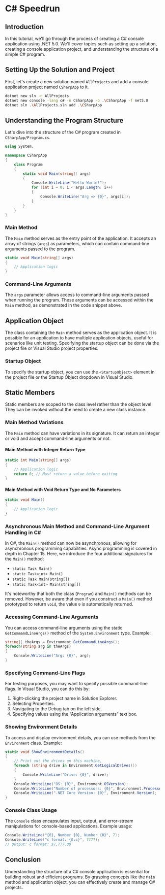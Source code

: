 
# C# Speedrun

## Introduction
In this tutorial, we'll go through the process of creating a C# console application using .NET 5.0. We'll cover topics such as setting up a solution, creating a console application project, and understanding the structure of a simple C# program.

## Setting Up the Solution and Project
First, let's create a new solution named `AllProjects` and add a console application project named `CSharpApp` to it.

```bash
dotnet new sln -n AllProjects
dotnet new console -lang c# -n CSharpApp -o .\CSharpApp -f net5.0
dotnet sln .\AllProjects.sln add .\CSharpApp
```

## Understanding the Program Structure
Let's dive into the structure of the C# program created in `CSharpApp/Program.cs`.

```csharp
using System;

namespace CSharpApp
{
    class Program
    {
        static void Main(string[] args)
        {
            Console.WriteLine("Hello World!");
            for (int i = 0; i < args.Length; i++)
            {
                Console.WriteLine("Arg => {0}", args[i]);
            }
        }
    }
}
```

### Main Method
The `Main` method serves as the entry point of the application. It accepts an array of strings (`args`) as parameters, which can contain command-line arguments passed to the program.

```csharp
static void Main(string[] args)
{
    // Application logic
}
```

### Command-Line Arguments
The `args` parameter allows access to command-line arguments passed when running the program. These arguments can be accessed within the `Main` method, as demonstrated in the code snippet above.

## Application Object
The class containing the `Main` method serves as the application object. It is possible for an application to have multiple application objects, useful for scenarios like unit testing. Specifying the startup object can be done via the project file or Visual Studio project properties.

### Startup Object
To specify the startup object, you can use the `<StartupObject>` element in the project file or the Startup Object dropdown in Visual Studio.

## Static Members
Static members are scoped to the class level rather than the object level. They can be invoked without the need to create a new class instance.

### Main Method Variations
The `Main` method can have variations in its signature. It can return an integer or void and accept command-line arguments or not.

#### Main Method with Integer Return Type
```csharp
static int Main(string[] args)
{
    // Application logic
    return 0; // Must return a value before exiting
}
```

#### Main Method with Void Return Type and No Parameters
```csharp
static void Main()
{
    // Application logic
}
```
### Asynchronous Main Method and Command-Line Argument Handling in C#

In C#, the `Main()` method can now be asynchronous, allowing for asynchronous programming capabilities. Async programming is covered in depth in Chapter 15. Here, we introduce the four additional signatures for the `Main()` method:

- `static Task Main()`
- `static Task<int> Main()`
- `static Task Main(string[])`
- `static Task<int> Main(string[])`

It's noteworthy that both the class (`Program`) and `Main()` methods can be removed. However, be aware that even if you construct a `Main()` method prototyped to return `void`, the value `0` is automatically returned.

### Accessing Command-Line Arguments

You can access command-line arguments using the static `GetCommandLineArgs()` method of the `System.Environment` type. Example:

```csharp
string[] theArgs = Environment.GetCommandLineArgs();
foreach(string arg in theArgs)
{
    Console.WriteLine("Arg: {0}", arg);
}
```

### Specifying Command-Line Flags

For testing purposes, you may want to specify possible command-line flags. In Visual Studio, you can do this by:

1. Right-clicking the project name in Solution Explorer.
2. Selecting Properties.
3. Navigating to the Debug tab on the left side.
4. Specifying values using the “Application arguments” text box.

### Showing Environment Details

To access and display environment details, you can use methods from the `Environment` class. Example:

```csharp
static void ShowEnvironmentDetails()
{
    // Print out the drives on this machine,
    foreach (string drive in Environment.GetLogicalDrives())
    {
        Console.WriteLine("Drive: {0}", drive);
    }
    Console.WriteLine("OS: {0}", Environment.OSVersion);
    Console.WriteLine("Number of processors: {0}", Environment.ProcessorCount);
    Console.WriteLine(".NET Core Version: {0}", Environment.Version);
}
```

### Console Class Usage

The `Console` class encapsulates input, output, and error-stream manipulations for console-based applications. Example usage:

```csharp
Console.WriteLine("{0}, Number {0}, Number {0}", 7);
Console.WriteLine("c format: {0:c}", 7777);
// Output: c format: $7,777.00
```


 ## Conclusion
Understanding the structure of a C# console application is essential for building robust and efficient programs. By grasping concepts like the `Main` method and application object, you can effectively create and manage C# projects.
 
